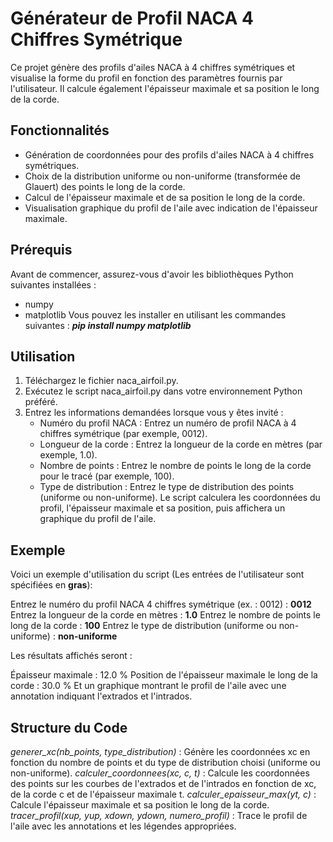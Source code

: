 # Générateur de Profil NACA 4 Chiffres Symétrique

Ce projet génère des profils d'ailes NACA à 4 chiffres symétriques et visualise la forme du profil en fonction des paramètres fournis par l'utilisateur. Il calcule également l'épaisseur maximale et sa position le long de la corde.

## Fonctionnalités

* Génération de coordonnées pour des profils d'ailes NACA à 4 chiffres symétriques.
* Choix de la distribution uniforme ou non-uniforme (transformée de Glauert) des points le long de la corde.
* Calcul de l'épaisseur maximale et de sa position le long de la corde.
* Visualisation graphique du profil de l'aile avec indication de l'épaisseur maximale.

## Prérequis

Avant de commencer, assurez-vous d'avoir les bibliothèques Python suivantes installées :
* numpy
* matplotlib
Vous pouvez les installer en utilisant les commandes suivantes : _**pip install numpy matplotlib**_

## Utilisation

1. Téléchargez le fichier naca_airfoil.py.
2. Exécutez le script naca_airfoil.py dans votre environnement Python préféré.
3. Entrez les informations demandées lorsque vous y êtes invité :
   * Numéro du profil NACA : Entrez un numéro de profil NACA à 4 chiffres symétrique (par exemple, 0012).
   * Longueur de la corde : Entrez la longueur de la corde en mètres (par exemple, 1.0).
   * Nombre de points : Entrez le nombre de points le long de la corde pour le tracé (par exemple, 100).
   * Type de distribution : Entrez le type de distribution des points (uniforme ou non-uniforme).
Le script calculera les coordonnées du profil, l'épaisseur maximale et sa position, puis affichera un graphique du profil de l'aile.

## Exemple

Voici un exemple d'utilisation du script (Les entrées de l'utilisateur sont spécifiées en **gras**):

Entrez le numéro du profil NACA 4 chiffres symétrique (ex. : 0012) : **0012**
Entrez la longueur de la corde en mètres : **1.0**
Entrez le nombre de points le long de la corde : **100**
Entrez le type de distribution (uniforme ou non-uniforme) : **non-uniforme**

Les résultats affichés seront :

Épaisseur maximale : 12.0 %
Position de l'épaisseur maximale le long de la corde : 30.0 %
Et un graphique montrant le profil de l'aile avec une annotation indiquant l'extrados et l'intrados.

## Structure du Code

_generer_xc(nb_points, type_distribution)_ : Génère les coordonnées xc en fonction du nombre de points et du type de distribution choisi (uniforme ou non-uniforme).
_calculer_coordonnees(xc, c, t)_ : Calcule les coordonnées des points sur les courbes de l'extrados et de l'intrados en fonction de xc, de la corde c et de l'épaisseur maximale t.
_calculer_epaisseur_max(yt, c)_ : Calcule l'épaisseur maximale et sa position le long de la corde.
_tracer_profil(xup, yup, xdown, ydown, numero_profil)_ : Trace le profil de l'aile avec les annotations et les légendes appropriées.